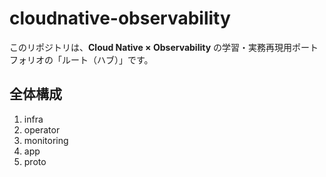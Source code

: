 # cloudnative-observability

このリポジトリは、**Cloud Native × Observability** の学習・実務再現用ポートフォリオの「ルート（ハブ）」です。

## 全体構成
1. infra
2. operator
3. monitoring
4. app
5. proto
